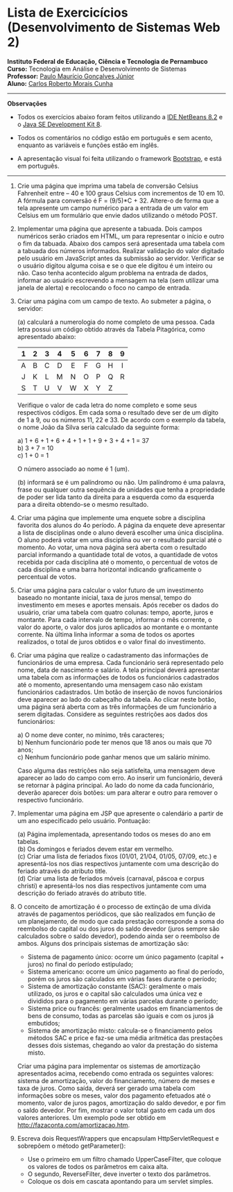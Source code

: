 # Lista de Exercicícios (Desenvolvimento de Sistemas Web 2)

**Instituto Federal de Educação, Ciência e Tecnologia de Pernambuco**  
**Curso:** Tecnologia em Análise e Desenvolvimento de Sistemas  
**Professor:** [Paulo Maurício Gonçalves Júnior](https://sites.google.com/site/paulomgj)  
**Aluno:** [Carlos Roberto Morais Cunha](https://www.linkedin.com/in/carlos-roberto-morais-cunha/)

---

**Observações**

- Todos os exercícios abaixo foram feitos utilizando a [IDE NetBeans 8.2](https://netbeans.org/downloads/8.2/) e o [Java SE Development Kit 8](https://www.oracle.com/technetwork/pt/java/javase/downloads/jdk8-downloads-2133151.html).

- Todos os comentários no código estão em português e sem acento, enquanto as variáveis e funções estão em inglês.

- A apresentação visual foi feita utilizando o framework [Bootstrap](https://getbootstrap.com/), e está em português.

---

1. Crie uma página que imprima uma tabela de conversão Celsius Fahrenheit entre – 40 e 100 graus Celsius com incrementos de 10 em 10. A fórmula para conversão é F = (9/5)*C + 32. Altere-o de forma que a tela apresente um campo numérico para a entrada de um valor em Celsius em um formulário que envie dados utilizando o método POST.

2. Implementar uma página que apresente a tabuada. Dois campos numéricos serão criados em HTML, um para representar o início e outro o fim da tabuada. Abaixo dos campos será apresentada uma tabela com a tabuada dos números informados. Realizar validação do valor digitado pelo usuário em JavaScript antes da submissão ao servidor. Verificar se o usuário digitou alguma coisa e se o que ele digitou é um inteiro ou não. Caso tenha acontecido algum problema na entrada de dados, informar ao usuário escrevendo a mensagem na tela (sem utilizar uma janela de alerta) e recolocando o foco no campo de entrada.

3. Criar uma página com um campo de texto. Ao submeter a página, o servidor:

    (a) calculará a numerologia do nome completo de uma pessoa. Cada letra possui um código obtido através da Tabela Pitagórica, como apresentado abaixo:

    | 1 | 2 | 3 | 4 | 5 | 6 | 7 | 8 | 9 |
    |:-:|:-:|:-:|:-:|:-:|:-:|:-:|:-:|:-:|
    | A | B | C | D | E | F | G | H | I |
    | J | K | L | M | N | O | P | Q | R |
    | S | T | U | V | W | X | Y | Z |

    Verifique o valor de cada letra do nome completo e some seus respectivos códigos. Em cada soma o resultado deve ser de um dígito de 1 a 9, ou os números 11, 22 e 33. De acordo com o exemplo da tabela, o nome João da Silva seria calculado da seguinte forma:

    a) 1 + 6 + 1 + 6 + 4 + 1 + 1 + 9 + 3 + 4 + 1 = 37  
    b) 3 + 7 = 10  
    c) 1 + 0 = 1

    O número associado ao nome é 1 (um).

    (b) informará se é um palíndromo ou não. Um palíndromo é uma palavra, frase ou qualquer outra sequência de unidades que tenha a propriedade de poder ser lida tanto da direita para a esquerda como da esquerda para a direita obtendo-se o mesmo resultado.

4. Criar uma página que implemente uma enquete sobre a disciplina favorita dos alunos do 4o período. A página da enquete deve apresentar a lista de disciplinas onde o aluno deverá escolher uma única disciplina. O aluno poderá votar em uma disciplina ou ver o resultado parcial até o momento. Ao votar, uma nova página será aberta com o resultado parcial informando a quantidade total de votos, a quantidade de votos recebida por cada disciplina até o momento, o percentual de votos de cada disciplina e uma barra horizontal indicando graficamente o percentual de votos.

5. Criar uma página para calcular o valor futuro de um investimento baseado no montante inicial, taxa de juros mensal, tempo do investimento em meses e aportes mensais. Após receber os dados do usuário, criar uma tabela com quatro colunas: tempo, aporte, juros e montante. Para cada intervalo de tempo, informar o mês corrente, o valor do aporte, o valor dos juros aplicados ao montante e o montante corrente. Na última linha informar a soma de todos os aportes realizados, o total de juros obtidos e o valor final do investimento.

6. Criar uma página que realize o cadastramento das informações de funcionários de uma empresa. Cada funcionário será representado pelo nome, data de nascimento e salário. A tela principal deverá apresentar uma tabela com as informações de todos os funcionários cadastrados até o momento, apresentando uma mensagem caso não existam funcionários cadastrados. Um botão de inserção de novos funcionários deve aparecer ao lado do cabeçalho da tabela. Ao clicar neste botão, uma página será aberta com as três informações de um funcionário a serem digitadas. Considere as seguintes restrições aos dados dos funcionários:

    a) O nome deve conter, no mínimo, três caracteres;  
    b) Nenhum funcionário pode ter menos que 18 anos ou mais que 70 anos;  
    c) Nenhum funcionário pode ganhar menos que um salário mínimo.

    Caso alguma das restrições não seja satisfeita, uma mensagem deve aparecer ao lado do campo com erro. Ao inserir um funcionário, deverá se retornar à página principal. Ao lado do nome da cada funcionário, deverão aparecer dois botões: um para alterar e outro para remover o respectivo funcionário.

7. Implementar uma página em JSP que apresente o calendário a partir de um ano especificado pelo usuário. Pontuação:

    (a) Página implementada, apresentando todos os meses do ano em tabelas.  
    (b) Os domingos e feriados devem estar em vermelho.  
    (c) Criar uma lista de feriados fixos (01/01, 21/04, 01/05, 07/09, etc.) e apresentá-los nos dias
    respectivos juntamente com uma descrição do feriado através do atributo title.  
    (d) Criar uma lista de feriados móveis (carnaval, páscoa e corpus christi) e apresentá-los nos dias
    respectivos juntamente com uma descrição do feriado através do atributo title.  

8. O conceito de amortização é o processo de extinção de uma dívida através de pagamentos periódicos, que são realizados em função de um planejamento, de modo que cada prestação corresponde a soma do reembolso do capital ou dos juros do saldo devedor (juros sempre são calculados sobre o saldo devedor), podendo ainda ser o reembolso de ambos. Alguns dos principais sistemas de amortização são:

    - Sistema de pagamento único: ocorre um único pagamento (capital + juros) no final do período estipulado;
    - Sistema americano: ocorre um único pagamento ao final do período, porém os juros são calculados em várias fases durante o período;
    - Sistema de amortização constante (SAC): geralmente o mais utilizado, os juros e o
    capital são calculados uma única vez e divididos para o pagamento em várias parcelas durante o período;
    - Sistema price ou francês: geralmente usados em financiamentos de bens de consumo, todas as parcelas são iguais e com os juros já embutidos;
    - Sistema de amortização misto: calcula-se o financiamento pelos métodos SAC e price e faz-se uma média aritmética das prestações desses dois sistemas, chegando ao valor da prestação do sistema misto.

    Criar uma página para implementar os sistemas de amortização apresentados acima, recebendo como entrada os seguintes valores: sistema de amortização, valor do financiamento, número de meses e taxa de juros. Como saída, deverá ser gerado uma tabela com informações sobre os meses, valor dos pagamento efetuados até o momento, valor de juros pagos, amortização do saldo devedor, e por fim o saldo devedor. Por fim, mostrar o valor total gasto em cada um dos valores anteriores. Um exemplo pode ser obtido em http://fazaconta.com/amortizacao.htm.

9. Escreva dois RequestWrappers que encapsulam HttpServletRequest e sobrepõem o método getParameter():

    - Use o primeiro em um filtro chamado UpperCaseFilter, que coloque os valores de todos os parâmetros em caixa alta.
    - O segundo, ReverseFilter, deve inverter o texto dos parâmetros.
    - Coloque os dois em cascata apontando para um servlet simples.
